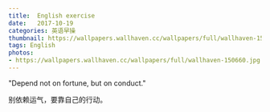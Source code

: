 ```yaml
---
title:  English exercise
date:   2017-10-19
categories: 英语早操
thumbnail: https://wallpapers.wallhaven.cc/wallpapers/full/wallhaven-150660.jpg
tags: English
photos:
- https://wallpapers.wallhaven.cc/wallpapers/full/wallhaven-150660.jpg
---
```


"Depend not on fortune, but on conduct."
<p>别依赖运气，要靠自己的行动。</p>
